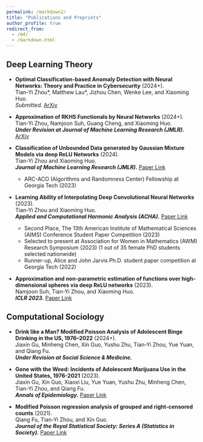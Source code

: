 ```yaml
---
permalink: /markdown2/
title: "Publications and Preprints"
author_profile: true
redirect_from: 
  - /md/
  - /markdown.html
---
```



## Deep Learning Theory
  * **Optimal Classification-based Anomaly Detection with Neural Networks: Theory and Practice in Cybersecurity** (2024+).\
    Tian-Yi Zhou\*, Matthew Lau\*, Jizhou Chen, Wenke Lee, and Xiaoming Huo.\
    _Submitted._ [ArXiv](https://arxiv.org/abs/2409.08521)

  * **Approximation of RKHS Functionals by Neural Networks** (2024+).\
    Tian-Yi Zhou, Namjoon Suh, Guang Cheng, and Xiaoming Huo.\
    **_Under Revision at Journal of Machine Learning Research (JMLR)._** [ArXiv](http://arxiv.org/abs/2403.12187)
    
  * **Classification of Unbounded Data generated by Gaussian Mixture Models via deep ReLU Networks** (2024).\
     Tian-Yi Zhou and Xiaoming Huo.\
    **_Journal of Machine Learning Research (JMLR)_.** [Paper Link](https://www.jmlr.org/papers/v25/23-0957.html)
     * ARC-ACO (Algorithms and Randomness Center) Fellowship at Georgia Tech (2023)
       
  * **Learning Ability of Interpolating Deep Convolutional Neural Networks** (2023).\
     Tian-Yi Zhou and Xiaoming Huo. \
     **_Applied and Computational Harmonic Analysis (ACHA)._** [Paper Link](https://doi.org/10.1016/j.acha.2023.101582)
      * Second Place, The 13th American Institute of Mathematical Sciences (AIMS) Conference Student Paper Competition (2023)
      * Selected to present at Association for Women in Mathematics (AWM) Research Symposium (2023)  (1 out of 35 female PhD students selected nationwide)
      * Runner-up, Alice and John Jarvis Ph.D. student paper competition at Georgia Tech (2022)
        
  * **Approximation and non-parametric estimation of functions over high-dimensional spheres via deep ReLU networks** (2023).\
    Namjoon Suh, Tian-Yi Zhou, and Xiaoming Huo. \
    **_ICLR 2023._** [Paper Link](https://openreview.net/forum?id=r90KYcuB7JS&noteId=b_7KCSqylJ)
     
## Computational Sociology

 * **Drink like a Man? Modified Poisson Analysis of Adolescent Binge Drinking in the US, 1976–2022** (2024+).\
    Jiaxin Gu, Minheng Chen, Xin Guo, Yushu Zhu, Tian-Yi Zhou, Yue Yuan, and Qiang Fu.\
    **_Under Revision at Social Science & Medicine._**
   
 * **Gone with the Weed: Incidents of Adolescent Marijuana Use in the United States, 1976-2021** (2023). \
     Jiaxin Gu, Xin Guo, Xiaoxi Liu, Yue Yuan, Yushu Zhu, Minheng Chen, Tian-Yi Zhou, and Qiang Fu.\
     **_Annals of Epidemiology._** [Paper Link](https://doi.org/10.1016/j.annepidem.2023.10.002)

  
    
  * **Modified Poisson regression analysis of grouped and right‐censored counts** (2021).\
    Qiang Fu, Tian-Yi Zhou, and Xin Guo. \
    **_Journal of the Royal Statistical Society: Series A (Statistics in Society)._** [Paper Link](https://doi.org/10.1111/rssa.12678)

  
